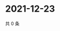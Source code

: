 # 2021-12-23

共 0 条

<!-- BEGIN WEIBO -->
<!-- 最后更新时间 Thu Dec 23 2021 08:50:31 GMT+0800 (China Standard Time) -->

<!-- END WEIBO -->
